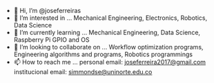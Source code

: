 - 👋 Hi, I’m @joseferreiras
- 👀 I’m interested in ... Mechanical Engineering, Electronics, Robotics, Data Science
- 🌱 I’m currently learning ... Mechanical Engineering, Data Science, Raspberry Pi GPIO and OS
- 💞️ I’m looking to collaborate on ... Workflow optimization programs, Engineering algorithms and programs, Robotics programmings
- 📫 How to reach me ... personal email: joseferreira2017@gmail.com
                         institucional email: simmondse@uninorte.edu.co 

<!---
joseferreiras/joseferreiras is a ✨ special ✨ repository because its `README.md` (this file) appears on your GitHub profile.
You can click the Preview link to take a look at your changes.
--->
